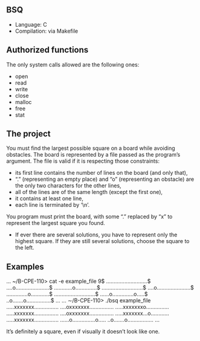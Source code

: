 ## BSQ
* Language: C
* Compilation: via Makefile

## Authorized functions
The only system calls allowed are the following ones:
* open
* read
* write
* close
* malloc
* free
* stat

## The project
You must find the largest possible square on a board while avoiding obstacles.
The board is represented by a file passed as the program’s argument. The file is valid if it is respecting those
constraints:

* its first line contains the number of lines on the board (and only that),
* “.” (representing an empty place) and “o” (representing an obstacle) are the only two characters for the
other lines,
* all of the lines are of the same length (except the first one),
* it contains at least one line,
* each line is terminated by ‘\n’.

You program must print the board, with some “.” replaced by “x” to represent the largest square you found.

* If ever there are several solutions, you have to represent only the highest square. If they
are still several solutions, choose the square to the left.

## Examples
...
~/B-CPE-110> cat -e example_file
9$
...........................$
....o......................$
............o..............$
...........................$
....o......................$
..............o............$
...........................$
......o..............o.....$
..o.......o................$
...
...
∼/B-CPE-110> ./bsq example_file
.....xxxxxxx................
....oxxxxxxx................
.....xxxxxxxo...............
.....xxxxxxx................
....oxxxxxxx................
.....xxxxxxx...o............
.....xxxxxxx................
......o...............o.....
..o.......o.................
...

It’s definitely a square, even if visually it doesn’t look like one.
